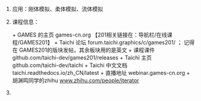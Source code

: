 1. 应用：刚体模拟、柔体模拟、流体模拟

2. 课程信息：

   \+ GAMES 的主页 games-cn.org 【201相关链接在：导航栏/在线课程/GAMES201】
   \+ Taichi 论坛 forum.taichi.graphics/c/games201/ ； 记得在 GAMES201的版块发帖，其余板块用的是英文
   \+ 课程课件 github.com/taichi-dev/games201/releases
   \+ Taichi 主页 github.com/taichi-dev/taichi
   \+ Taichi 中文文档 taichi.readthedocs.io/zh_CN/latest
   \+ 直播地址 webinar.games-cn.org 
   \+ 胡渊鸣同学的zhihu www.zhihu.com/people/iterator

3. 